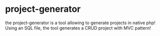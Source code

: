 # project-generator
the project-generator is a tool allowing to generate projects in native php! 
Using an SQL file, the tool generates a CRUD project with MVC pattern!
